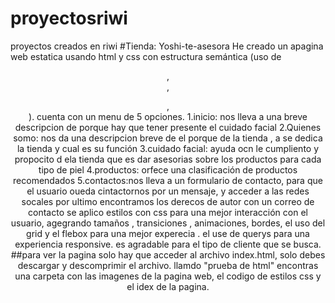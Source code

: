 # proyectosriwi
proyectos creados en riwi
#Tienda: Yoshi-te-asesora
He creado un apagina web estatica usando html y css con estructura semántica (uso de <header>, <nav>,
<main>, <footer>). 
cuenta con un menu de 5 opciones. 
1.inicio: nos lleva a una breve descripcion de porque hay que tener presente el cuidado facial 
2.Quienes somo: nos da una descripcion breve de el porque de la tienda , a se dedica la tienda y cual es su función 
3.cuidado facial: ayuda ocn le cumpliento y propocito d ela tienda que es dar asesorias sobre los productos para cada tipo de piel
4.productos: orfece una clasificación de productos recomendados 
5.contactos:nos lleva a un formulario de contacto, para que el usuario oueda cintactornos por un mensaje, y acceder  a las redes socales 
por ultimo encontramos los derecos de autor con un correo de contacto
se aplico estilos con css para una mejor interacción con el usuario, agegrando tamaños , transiciones , animaciones, bordes, el uso del grid y el flebox para una mejor experecia . el use de querys para una experiencia responsive.
es agradable para el tipo de cliente que se busca. 
##para ver la pagina 
solo hay que acceder al archivo index.html, solo debes descargar y descomprimir el archivo. llamdo "prueba de html"
encontras una carpeta con las imagenes de la pagina web, el codigo de estilos css y el idex de la pagina. 

